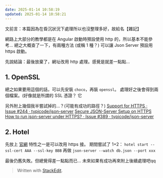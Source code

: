 ```yaml
---
date: 2025-01-14 10:58:19
updated: 2025-01-14 10:58:21
---
```

文前言：本篇因為在昏沉狀況下處理所以也沒整理多好，故給名【雜記】

網路上大部分的教學都是在 Angular 啟動時預設使用 http 的，所以基本不能參考...
總之大概查了一下，有兩種方法 (或稱 1 種？) 可以讓 Json Server 預設用 https 啟動。

先說結論：最後放棄了，網址改用 http 處理。感覺是就差一點點...

## 1. OpenSSL
總之如果要用這個的話，可以先安裝 `choco`，再裝 `openssl`。
處理好之後會得到兩個檔案。(好像就是所謂的 SSL 憑證？
它

另外附上幾個我半嘗試掉的...？(可能有成功的路徑？)
[Support for HTTPS · Issue #244 · typicode/json-server](https://github.com/typicode/json-server/issues/244)
[Secure JSON-Server Setup on HTTPS](https://json-server.dev/json-server-https/)
[How to run json-server under HTTPS? · Issue #389 · typicode/json-server](https://github.com/typicode/json-server/issues/389)

## 2. Hotel
先放上 [官網](https://github.com/typicode/hotel)
特性之一是可以改用 https 接。
期間嘗試了 1+2： 
`hotel start --ssl-cert AAA --ssl-key BBB` 
再做 `json-server --watch db.json --port xxx`

最後仍舊失敗。但總覺得差一點點而已...
未來如果有成功再來附上後續處理吧qq



> Written with [StackEdit](https://stackedit.io/).
